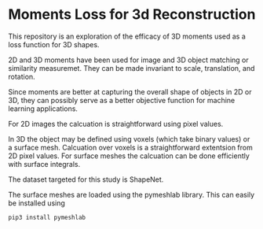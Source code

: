 # Moments Loss for 3d Reconstruction

This repository is an exploration of the efficacy of 3D moments used as a loss function for 3D shapes.

2D and 3D moments have been used for image and 3D object matching or similarity measuremet. They can be made 
invariant to scale, translation, and rotation.

Since moments are better at capturing the overall shape of objects in 2D or 3D, they can possibly serve as a 
better objective function for machine learning applications.

For 2D images the calcuation is straightforward using pixel values.

In 3D the object may be defined using voxels (which take binary values) or a surface mesh.
Calcuation over voxels is a straightforward extentsion from 2D pixel values.
For surface meshes the calcuation can be done efficiently with surface integrals.


The dataset targeted for this study is ShapeNet.

The surface meshes are loaded using the pymeshlab library.
This can easily be installed using
```
pip3 install pymeshlab
```
